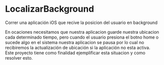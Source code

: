 LocalizarBackground
===================

Correr una aplicación iOS que recive la posicion del usuario  en background

En ocaciones necesitamos que nuestra aplicacion guarde nuestra ubicacion cada determinado 
tiempo, pero cuando el usuario presiona el botno home o sucede algo en el sistema 
nuestra aplicacion  se pausa por lo cual no recibiremos la actualización de ubicación 
si la aplicación no esta activa.
Este proyecto tiene como finalidad ejemplificar esta situacion y como resolver esto.